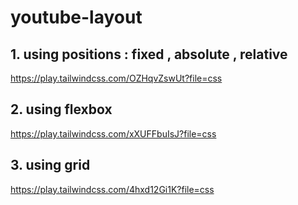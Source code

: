 # youtube-layout

## 1. using positions : fixed , absolute , relative 

https://play.tailwindcss.com/OZHqvZswUt?file=css

## 2. using flexbox

https://play.tailwindcss.com/xXUFFbuIsJ?file=css

## 3. using grid

https://play.tailwindcss.com/4hxd12Gi1K?file=css
